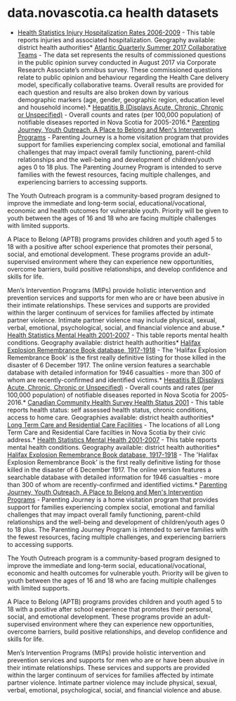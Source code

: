 # data.novascotia.ca health datasets
* [Health Statistics Injury Hospitalization Rates 2006-2009](https://data.novascotia.ca/d/g6s5-bwwy) - This table reports injuries and associated hospitalization.  Geography available: district health authorities* [Atlantic Quarterly Summer 2017 Collaborative Teams](https://data.novascotia.ca/d/5ssj-nkgp) - The data set represents the results of commissioned questions in the public opinion survey conducted in August 2017 via Corporate Research Associate’s omnibus survey.  These commissioned questions relate to public opinion and behaviour regarding the Health Care delivery model, specifically collaborative teams.  Overall results are provided for each question and results are also broken down by various demographic markers (age, gender, geographic region, education level and household income).* [Hepatitis B (Displays Acute, Chronic, Chronic or Unspecified)](https://data.novascotia.ca/d/6u8x-836c) - Overall counts and rates (per 100,000 population) of notifiable diseases reported in Nova Scotia for 2005-2016.* [Parenting Journey, Youth Outreach, A Place to Belong and Men's Intervention Programs](https://data.novascotia.ca/d/2sxt-vk73) - Parenting Journey is a home visitation program that provides support for families experiencing complex social, emotional and familial challenges that may impact overall family functioning, parent-child relationships and the well-being and development of children/youth ages 0 to 18 plus.  The Parenting Journey Program is intended to serve families with the fewest resources, facing multiple challenges, and experiencing barriers to accessing supports.

The Youth Outreach program is a community-based program designed to improve the immediate and long-term social, educational/vocational, economic and health outcomes for vulnerable youth.  Priority will be given to youth between the ages of 16 and 18 who are facing multiple challenges with limited supports.

A Place to Belong (APTB) programs provides children and youth aged 5 to 18 with a positive after school experience that promotes their personal, social, and emotional development. These programs provide an adult-supervised environment where they can experience new opportunities, overcome barriers, build positive relationships, and develop confidence and skills for life.

Men’s Intervention Programs (MIPs) provide holistic intervention and prevention services and supports for men who are or have been abusive in their intimate relationships.  These services and supports are provided within the larger continuum of services for families affected by intimate partner violence.  Intimate partner violence may include physical, sexual, verbal, emotional, psychological, social, and financial violence and abuse.* [Health Statistics Mental Health 2001-2007](https://data.novascotia.ca/d/7axg-w7xa) - This table reports mental health conditions.  Geography available: district health authorities* [Halifax Explosion Remembrance Book database, 1917-1918](https://data.novascotia.ca/d/5rdj-x7jn) - The 'Halifax Explosion Remembrance Book' is the first really definitive listing for those killed in the disaster of 6 December 1917. The online version features a searchable database with detailed information for 1946 casualties - more than 300 of whom are recently-confirmed and identified victims.* [Hepatitis B (Displays Acute, Chronic, Chronic or Unspecified)](https://data.novascotia.ca/d/6u8x-836c) - Overall counts and rates (per 100,000 population) of notifiable diseases reported in Nova Scotia for 2005-2016.* [Canadian Community Health Survey Health Status 2001](https://data.novascotia.ca/d/rc3q-et9i) - This table reports health status: self assessed health status, chronic conditions, access to home care.  Geographies available: district health authorities* [Long Term Care and Residential Care Facilities](https://data.novascotia.ca/d/x76a-axw2) - The locations of all Long Term Care and Residential Care facilties in Nova Scotia by their civic address.* [Health Statistics Mental Health 2001-2007](https://data.novascotia.ca/d/7axg-w7xa) - This table reports mental health conditions.  Geography available: district health authorities* [Halifax Explosion Remembrance Book database, 1917-1918](https://data.novascotia.ca/d/5rdj-x7jn) - The 'Halifax Explosion Remembrance Book' is the first really definitive listing for those killed in the disaster of 6 December 1917. The online version features a searchable database with detailed information for 1946 casualties - more than 300 of whom are recently-confirmed and identified victims.* [Parenting Journey, Youth Outreach, A Place to Belong and Men's Intervention Programs](https://data.novascotia.ca/d/2sxt-vk73) - Parenting Journey is a home visitation program that provides support for families experiencing complex social, emotional and familial challenges that may impact overall family functioning, parent-child relationships and the well-being and development of children/youth ages 0 to 18 plus.  The Parenting Journey Program is intended to serve families with the fewest resources, facing multiple challenges, and experiencing barriers to accessing supports.

The Youth Outreach program is a community-based program designed to improve the immediate and long-term social, educational/vocational, economic and health outcomes for vulnerable youth.  Priority will be given to youth between the ages of 16 and 18 who are facing multiple challenges with limited supports.

A Place to Belong (APTB) programs provides children and youth aged 5 to 18 with a positive after school experience that promotes their personal, social, and emotional development. These programs provide an adult-supervised environment where they can experience new opportunities, overcome barriers, build positive relationships, and develop confidence and skills for life.

Men’s Intervention Programs (MIPs) provide holistic intervention and prevention services and supports for men who are or have been abusive in their intimate relationships.  These services and supports are provided within the larger continuum of services for families affected by intimate partner violence.  Intimate partner violence may include physical, sexual, verbal, emotional, psychological, social, and financial violence and abuse.